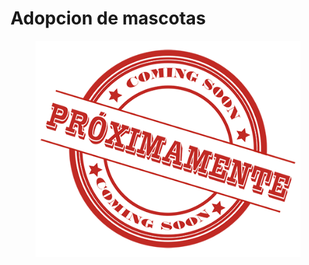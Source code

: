 # Adopcion de mascotas

<figure><img src="../.gitbook/assets/image (4) (1).png" alt=""><figcaption></figcaption></figure>
